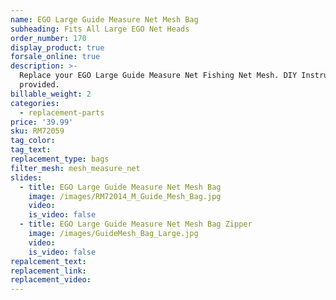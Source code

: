 ```yaml
---
name: EGO Large Guide Measure Net Mesh Bag
subheading: Fits All Large EGO Net Heads
order_number: 170
display_product: true
forsale_online: true
description: >-
  Replace your EGO Large Guide Measure Net Fishing Net Mesh. DIY Instructions
  provided.
billable_weight: 2
categories:
  - replacement-parts
price: '39.99'
sku: RM72059
tag_color:
tag_text:
replacement_type: bags
filter_mesh: mesh_measure_net
slides:
  - title: EGO Large Guide Measure Net Mesh Bag
    image: /images/RM72014_M_Guide_Mesh_Bag.jpg
    video:
    is_video: false
  - title: EGO Large Guide Measure Net Mesh Bag Zipper
    image: /images/GuideMesh_Bag_Large.jpg
    video:
    is_video: false
repalcement_text:
replacement_link:
replacement_video:
---
```

